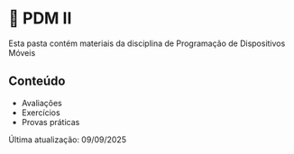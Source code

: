 <!DOCTYPE html>
<html lang="pt-BR">
<head>
  <meta charset="UTF-8">

</head>
<body>
  <div class="container">
    <h1>📁 PDM II </h1>
    <p>Esta pasta contém materiais da disciplina de Programação de Dispositivos Móveis</p>
    <h2>Conteúdo</h2>
    <ul>
      <li>Avaliações</li>
      <li>Exercícios</li>
      <li>Provas práticas</li>
    </ul>
    <div class="footer">
      Última atualização: 09/09/2025
    </div>
  </div>
</body>
</html>
